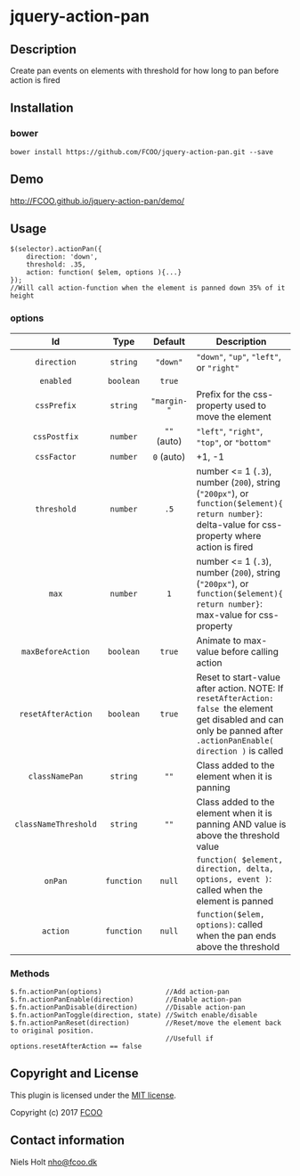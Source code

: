 # jquery-action-pan
>


## Description
Create pan events on elements with threshold for how long to pan before action is fired

## Installation
### bower
`bower install https://github.com/FCOO/jquery-action-pan.git --save`

## Demo
http://FCOO.github.io/jquery-action-pan/demo/ 

## Usage
    $(selector).actionPan({
        direction: 'down',
        threshold: .35,
        action: function( $elem, options ){...}
    });
    //Will call action-function when the element is panned down 35% of it height


### options
| Id | Type | Default | Description |
| :--: | :--: | :-----: | --- |
| `direction` | `string` | `"down"` | `"down"`, `"up"`, `"left"`, or `"right"` |
| `enabled` | `boolean` | `true` | |
| `cssPrefix` | `string` | `"margin-"` | Prefix for the css-property used to move the element |
| `cssPostfix` | `number` | `""` (auto) | `"left"`, `"right"`, `"top"`, or `"bottom"`  |
| `cssFactor` | `number` | `0` (auto) | +1, -1  |
| `threshold` | `number` | `.5` | number <= 1 (`.3`), number (`200`), string (`"200px"`), or `function($element){ return number}`: delta-value for css-property where action is fired  |
| `max` | `number` | `1` | number <= 1 (`.3`), number (`200`), string (`"200px"`), or `function($element){ return number}`: max-value for css-property |
| `maxBeforeAction` | `boolean` | `true` | Animate to max-value before calling action
| `resetAfterAction` | `boolean` | `true` | Reset to start-value after action. NOTE: If `resetAfterAction: false `the element get disabled and can only be panned after `.actionPanEnable( direction )` is called |
| `classNamePan` | `string` | `""` | Class added to the element when it is panning |
| `classNameThreshold` | `string` | `""` | Class added to the element when it is panning AND value is above the threshold value |
| `onPan` | `function`| `null` | `function( $element, direction, delta, options, event )`: called when the element is panned |
| `action` | `function` | `null` | `function($elem, options)`: called when the pan ends above the threshold |

### Methods

    $.fn.actionPan(options)                //Add action-pan
    $.fn.actionPanEnable(direction)        //Enable action-pan
    $.fn.actionPanDisable(direction)       //Disable action-pan
    $.fn.actionPanToggle(direction, state) //Switch enable/disable
    $.fn.actionPanReset(direction)         //Reset/move the element back to original position. 
                                           //Usefull if options.resetAfterAction == false


## Copyright and License
This plugin is licensed under the [MIT license](https://github.com/FCOO/jquery-action-pan/LICENSE).

Copyright (c) 2017 [FCOO](https://github.com/FCOO)

## Contact information

Niels Holt nho@fcoo.dk
